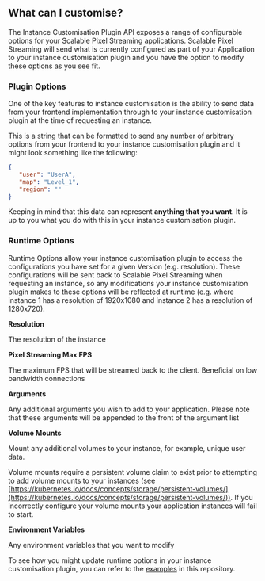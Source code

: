 ## What can I customise?
The Instance Customisation Plugin API exposes a range of configurable options for your Scalable Pixel Streaming applications. Scalable Pixel Streaming will send what is currently configured as part of your Application to your instance customisation plugin and you have the option to modify these options as you see fit.

### Plugin Options
One of the key features to instance customisation is the ability to send data from your frontend implementation through to your instance customisation plugin at the time of requesting an instance.

This is a string that can be formatted to send any number of arbitrary options from your frontend to your instance customisation plugin and it might look something like the following:

```json
{
   "user": "UserA",
   "map": "Level_1",
   "region": ""
}
```

Keeping in mind that this data can represent **anything that you want**. It is up to you what you do with this in your instance customisation plugin.

### Runtime Options
Runtime Options allow your instance customisation plugin to access the configurations you have set for a given Version (e.g. resolution). These configurations will be sent back to Scalable Pixel Streaming when requesting an instance, so any modifications your instance customisation plugin makes to these options will be reflected at runtime (e.g. where instance 1 has a resolution of 1920x1080 and instance 2 has a resolution of 1280x720).

**Resolution**

The resolution of the instance

**Pixel Streaming Max FPS**

The maximum FPS that will be streamed back to the client. Beneficial on low bandwidth connections

**Arguments**

Any additional arguments you wish to add to your application. Please note that these arguments will be appended to the front of the argument list

**Volume Mounts**

Mount any additional volumes to your instance, for example, unique user data. 

Volume mounts require a persistent volume claim to exist prior to attempting to add volume mounts to your instances (see [https://kubernetes.io/docs/concepts/storage/persistent-volumes/](https://kubernetes.io/docs/concepts/storage/persistent-volumes/)). If you incorrectly configure your volume mounts your application instances will fail to start.

**Environment Variables**

Any environment variables that you want to modify

To see how you might update runtime options in your instance customisation plugin, you can refer to the [examples](/examples/golang/instance-customisation-plugin) in this repository.

